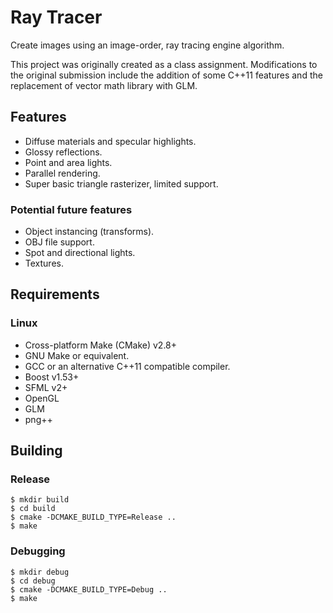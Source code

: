 Ray Tracer
==========

Create images using an image-order, ray tracing engine algorithm.

This project was originally created as a class assignment. Modifications to the
original submission include the addition of some C++11 features and the
replacement of vector math library with GLM.

## Features
* Diffuse materials and specular highlights.
* Glossy reflections.
* Point and area lights.
* Parallel rendering.
* Super basic triangle rasterizer, limited support.

### Potential future features
* Object instancing (transforms).
* OBJ file support.
* Spot and directional lights.
* Textures.

## Requirements ##
### Linux ###
* Cross-platform Make (CMake) v2.8+
* GNU Make or equivalent.
* GCC or an alternative C++11 compatible compiler.
* Boost v1.53+
* SFML v2+
* OpenGL
* GLM
* png++

## Building ##
### Release ###
```
$ mkdir build
$ cd build
$ cmake -DCMAKE_BUILD_TYPE=Release ..
$ make
```

### Debugging ###
```
$ mkdir debug
$ cd debug
$ cmake -DCMAKE_BUILD_TYPE=Debug ..
$ make
```

